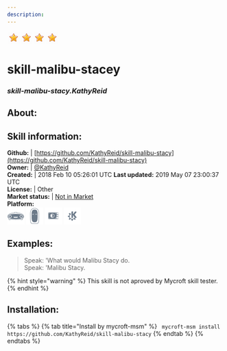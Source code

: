 ```yaml
---  
description:   
---  
```

![](../.gitbook/assets/star.png)![](../.gitbook/assets/star.png)![](../.gitbook/assets/star.png)![](../.gitbook/assets/star.png)  
# skill-malibu-stacey  
### _skill-malibu-stacy.KathyReid_  
## About:  


## Skill information:  
**Github:** | [https://github.com/KathyReid/skill-malibu-stacy](https://github.com/KathyReid/skill-malibu-stacy)  
**Owner:** | [@KathyReid](https://github.com/KathyReid)  
**Created:** | 2018 Feb 10 05:26:01 UTC  **Last updated:** 2019 May 07 23:00:37 UTC  
**License:** | Other  
**Market status:** | [Not in Market](https://market.mycroft.ai/skill/)  
**Platform:**  
 ![](../.gitbook/assets/mark-1-icon.png)  ![](../.gitbook/assets/mark-2-icon.png)  ![](../.gitbook/assets/picroft-icon.png)  ![](../.gitbook/assets/kde.png)   
## Examples:  
> Speak: 'What would Malibu Stacy do.  
> Speak: 'Malibu Stacy.  
  
{% hint style="warning" %}
This skill is not aproved by Mycroft skill tester.
{% endhint %}
    
## Installation:  
{% tabs %}
{% tab title="Install by mycroft-msm" %}
``` mycroft-msm install https://github.com/KathyReid/skill-malibu-stacy```
{% endtab %}
  {% endtabs %}
  